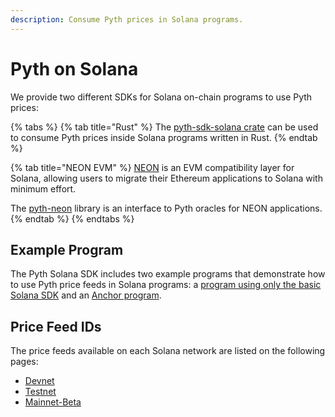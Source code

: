 ```yaml
---
description: Consume Pyth prices in Solana programs.
---
```


# Pyth on Solana

We provide two different SDKs for Solana on-chain programs to use Pyth prices:

{% tabs %}
{% tab title="Rust" %}
The [pyth-sdk-solana crate](https://github.com/pyth-network/pyth-sdk-rs/tree/main/pyth-sdk-solana) can be used to consume Pyth prices inside Solana programs written in Rust.
{% endtab %}

{% tab title="NEON EVM" %}
[NEON](https://neon-labs.org) is an EVM compatibility layer for Solana, allowing users to migrate their Ethereum applications to Solana with minimum effort.

The [pyth-neon](https://github.com/pyth-network/pyth-neon) library is an interface to Pyth oracles for NEON applications.
{% endtab %}
{% endtabs %}

## Example Program

The Pyth Solana SDK includes two example programs that demonstrate how to use Pyth price feeds in Solana programs:
a [program using only the basic Solana SDK](https://github.com/pyth-network/pyth-sdk-rs/tree/main/examples/sol-contract) and an [Anchor program](https://github.com/pyth-network/pyth-sdk-rs/tree/main/examples/sol-anchor-contract).

## Price Feed IDs

The price feeds available on each Solana network are listed on the following pages:

- [Devnet](https://pyth.network/developers/price-feed-ids#solana-devnet)
- [Testnet](https://pyth.network/developers/price-feed-ids#solana-testnet)
- [Mainnet-Beta](https://pyth.network/developers/price-feed-ids#solana-mainnet-beta)
